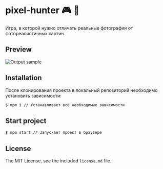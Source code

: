 # pixel-hunter   :video_game: :game_die:

Игра, в которой нужно отличать реальные фотографии от фотореалистичных картин

## Preview
![Output sample](https://github.com/ajasmin/camstudio-mousedown-highlight/raw/master/android_vid_test.gif)

## Installation
После клонирования проекта в локальный репозиторий необходимо установить зависимости:

```bash
$ npm i // Устанавливает все необходимые зависимости
```

## Start project
```bash
$ npm start // Запускает проект в браузере
```

## License

The MIT License, see the included `license.md` file.

